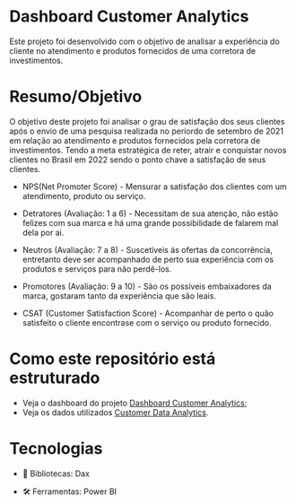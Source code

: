 # Dashboard Customer Analytics

Este projeto foi desenvolvido com o objetivo de analisar a experiência do cliente no atendimento e produtos fornecidos de uma corretora de investimentos.

# Resumo/Objetivo

O objetivo deste projeto foi analisar o grau de satisfação dos seus clientes após o envio de uma pesquisa realizada no períordo de setembro de 2021 em relação ao atendimento e produtos fornecidos pela corretora de investimentos. Tendo a meta estratégica de reter, atrair e conquistar novos clientes no Brasil em 2022 sendo o ponto chave a satisfação de seus clientes.

- NPS(Net Promoter Score) - Mensurar a satisfação dos clientes com um atendimento, produto ou serviço.

- Detratores (Avaliação: 1 a 6) - Necessitam de sua atenção, não estão felizes com sua marca e há uma grande possibilidade de falarem mal dela por ai.
- Neutros (Avaliação: 7 a 8) - Suscetíveis ás ofertas da concorrência, entretanto deve ser acompanhado de perto sua experiência com os produtos e serviços para não perdê-los.
- Promotores (Avaliação: 9 a 10) - São os possíveis embaixadores da marca, gostaram tanto da experiência que são leais.

- CSAT (Customer Satisfaction Score) - Acompanhar de perto o quão satisfeito o cliente encontrase com o serviço ou produto fornecido.

# Como este repositório está estruturado

- Veja o dashboard do projeto [Dashboard Customer Analytics](https://app.powerbi.com/view?r=eyJrIjoiNzRhZmNmZjUtNWZiNC00ZDY2LWEwMWUtZGM5MmQxNGNjNGVhIiwidCI6ImY4ODI5MTFhLTQ0OTctNDhmOS1hNjlmLThiZjVkZGUwZjg3OSJ9);
- Veja os dados utilizados [Customer Data Analytics](https://github.com/mayajsv/Dashboard_Customer_Analytics/commit/24a5a0ebe4cfe095591012825160e26ab015288d).

# Tecnologias

- 📄 Bibliotecas: Dax
 
- 🛠️ Ferramentas: Power BI
